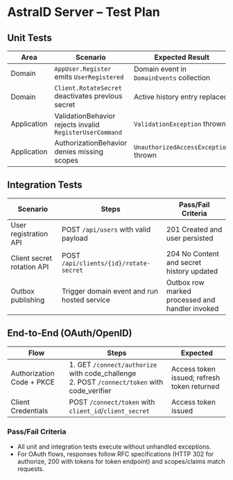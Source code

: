 # AstraID Server – Test Plan

## Unit Tests
| Area | Scenario | Expected Result |
|---|---|---|
|Domain|`AppUser.Register` emits `UserRegistered`|Domain event in `DomainEvents` collection|
|Domain|`Client.RotateSecret` deactivates previous secret|Active history entry replaced|
|Application|ValidationBehavior rejects invalid `RegisterUserCommand`|`ValidationException` thrown|
|Application|AuthorizationBehavior denies missing scopes|`UnauthorizedAccessException` thrown|

## Integration Tests
| Scenario | Steps | Pass/Fail Criteria |
|---|---|---|
|User registration API|POST `/api/users` with valid payload|201 Created and user persisted|
|Client secret rotation API|POST `/api/clients/{id}/rotate-secret`|204 No Content and secret history updated|
|Outbox publishing|Trigger domain event and run hosted service|Outbox row marked processed and handler invoked|

## End-to-End (OAuth/OpenID)
| Flow | Steps | Expected |
|---|---|---|
|Authorization Code + PKCE|1. GET `/connect/authorize` with code_challenge<br>2. POST `/connect/token` with code_verifier|Access token issued; refresh token returned|
|Client Credentials|POST `/connect/token` with `client_id`/`client_secret`|Access token issued|

### Pass/Fail Criteria
- All unit and integration tests execute without unhandled exceptions.
- For OAuth flows, responses follow RFC specifications (HTTP 302 for authorize, 200 with tokens for token endpoint) and scopes/claims match requests.
